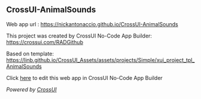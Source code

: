 ## CrossUI-AnimalSounds
Web app url : https://nickantonaccio.github.io/CrossUI-AnimalSounds

This project was created by CrossUI No-Code App Builder: https://crossui.com/RADGithub

Based on template: https://linb.github.io/CrossUI_Assets/assets/projects/Simple/xui_project_tpl_AnimalSounds

Click [here](https://crossui.com/RADGithub/#!from=github&owner=nickantonaccio&repo=CrossUI-AnimalSounds) to edit this web app in CrossUI No-Code App Builder

<i>Powered by [CrossUI](https://crossui.com)</i>
